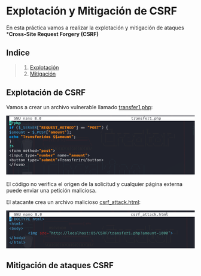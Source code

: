 # Explotación y Mitigación de CSRF

En esta práctica vamos a realizar la explotación y mitigación de ataques ***Cross-Site Request Forgery (CSRF)**

## Indice

> 1. [Explotación](#explotación-de-csrf)
> 2. [Mitigación](#mitigación-de-ataques-csrf)

## Explotación de CSRF

Vamos a crear un archivo vulnerable llamado [transfer1.php](./Recursos/transfer1.php):

![transfer1.php](./Imagenes/1.png)

El código no verifica el origen de la solicitud y cualquier página externa puede enviar una petición maliciosa.

El atacante crea un archivo malicioso [csrf_attack.html](./Recursos/csrf_attack.html):

![csrf_attack.html](./Imagenes/2.png)


## Mitigación de ataques CSRF
